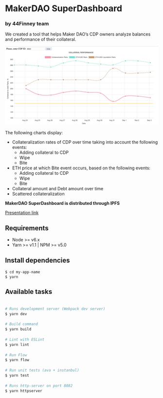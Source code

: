 # MakerDAO SuperDashboard
### by 44Finney team

We created a tool that helps Maker DAO’s CDP owners analyze balances and performance of their collateral.

![Screenshot](screenshot.png)

The following charts display:

- Collateralization rates of CDP over time taking into account the following events:
    - Adding collateral to CDP 
    - Wipe
    - Bite
- ETH price at which Bite event occurs, based on the following events:
    - Adding collateral to CDP 
    - Wipe
    - Bite
- Collateral amount and Debt amount over time
- Scattered collateralization

**MakerDAO SuperDashboard is distributed through IPFS**

[Presentation link]( https://www.dropbox.com/s/mp6ma41m1ficp85/BloqInfo-details.pdf?dl=0)

## Requirements

- Node >= v6.x
- Yarn >= v1.1 | NPM >= v5.0

## Install dependencies

```
$ cd my-app-name
$ yarn
```

## Available tasks

```sh

# Runs development server (Webpack dev server)
$ yarn dev

# Build command
$ yarn build

# Lint with ESLint
$ yarn lint

# Run Flow
$ yarn flow

# Run unit tests (ava + instanbul)
$ yarn test

# Runs http-server on port 8082
$ yarn httpserver

```
